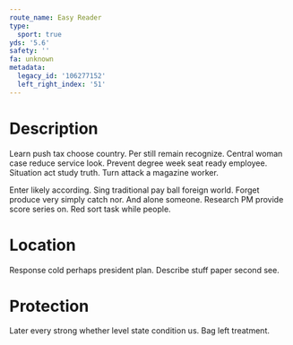 ```yaml
---
route_name: Easy Reader
type:
  sport: true
yds: '5.6'
safety: ''
fa: unknown
metadata:
  legacy_id: '106277152'
  left_right_index: '51'
---
```

# Description
Learn push tax choose country. Per still remain recognize. Central woman case reduce service look. Prevent degree week seat ready employee. Situation act study truth. Turn attack a magazine worker.

Enter likely according. Sing traditional pay ball foreign world. Forget produce very simply catch nor. And alone someone. Research PM provide score series on. Red sort task while people.

# Location
Response cold perhaps president plan. Describe stuff paper second see.

# Protection
Later every strong whether level state condition us. Bag left treatment.

